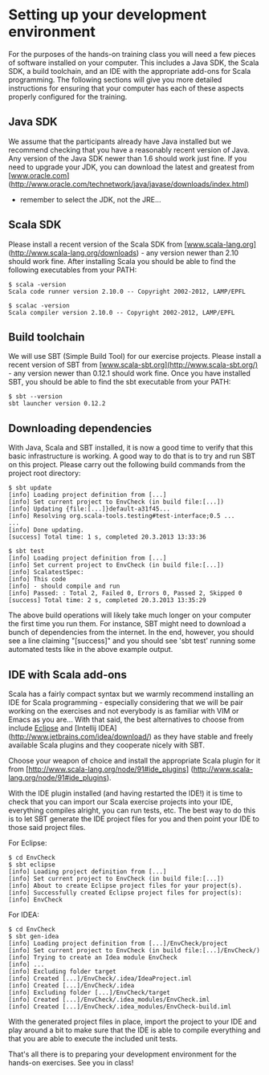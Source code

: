 Setting up your development environment
=======================================

For the purposes of the hands-on training class you will need a few pieces 
of software installed on your computer. This includes a Java SDK, the Scala 
SDK, a build toolchain, and an IDE with the appropriate add-ons for Scala 
programming. The following sections will give you more detailed instructions 
for ensuring that your computer has each of these aspects properly configured 
for the training.

Java SDK
--------

We assume that the participants already have Java installed but we recommend 
checking that you have a reasonably recent version of Java. Any version of 
the Java SDK newer than 1.6 should work just fine. If you need to upgrade 
your JDK, you can download the latest and greatest from [www.oracle.com]
(http://www.oracle.com/technetwork/java/javase/downloads/index.html)
 - remember to select the JDK, not the JRE...

Scala SDK
--------------

Please install a recent version of the Scala SDK from [www.scala-lang.org]
(http://www.scala-lang.org/downloads) - any version newer than 2.10 should 
work fine. After installing Scala you should be able to find the following 
executables from your PATH:

    $ scala -version
    Scala code runner version 2.10.0 -- Copyright 2002-2012, LAMP/EPFL

    $ scalac -version
    Scala compiler version 2.10.0 -- Copyright 2002-2012, LAMP/EPFL

Build toolchain
---------------

We will use SBT (Simple Build Tool) for our exercise projects. Please install 
a recent version of SBT from [www.scala-sbt.org](http://www.scala-sbt.org/) - 
any version newer than 0.12.1 should work fine. Once you have installed SBT, 
you should be able to find the sbt executable from your PATH:

    $ sbt --version
    sbt launcher version 0.12.2

Downloading dependencies
------------------------

With Java, Scala and SBT installed, it is now a good time to verify that this 
basic infrastructure is working. A good way to do that is to try and run SBT 
on this project. Please carry out the following build commands from the 
project root directory:

    $ sbt update
    [info] Loading project definition from [...]
    [info] Set current project to EnvCheck (in build file:[...])
    [info] Updating {file:[...]}default-a31f45...
    [info] Resolving org.scala-tools.testing#test-interface;0.5 ...
    ...
    [info] Done updating.
    [success] Total time: 1 s, completed 20.3.2013 13:33:36

    $ sbt test
    [info] Loading project definition from [...]
    [info] Set current project to EnvCheck (in build file:[...])
    [info] ScalatestSpec:
    [info] This code
    [info] - should compile and run
    [info] Passed: : Total 2, Failed 0, Errors 0, Passed 2, Skipped 0
    [success] Total time: 2 s, completed 20.3.2013 13:35:29

The above build operations will likely take much longer on your computer the 
first time you run them. For instance, SBT might need to download a bunch of 
dependencies from the internet. In the end, however, you should see a line 
claiming "[success]" and you should see 'sbt test' running some automated 
tests like in the above example output.

IDE with Scala add-ons
----------------------

Scala has a fairly compact syntax but we warmly recommend installing an IDE 
for Scala programming - especially considering that we will be pair working 
on the exercises and not everybody is as familiar with VIM or Emacs as you 
are... With that said, the best alternatives to choose from include 
[Eclipse](http://www.eclipse.org/downloads/) and [Intellij IDEA]
(http://www.jetbrains.com/idea/download/) as they have stable and freely 
available Scala plugins and they cooperate nicely with SBT.

Choose your weapon of choice and install the appropriate Scala plugin for it 
from [http://www.scala-lang.org/node/91#ide_plugins]
(http://www.scala-lang.org/node/91#ide_plugins).

With the IDE plugin installed (and having restarted the IDE!) it is time to 
check that you can import our Scala exercise projects into your IDE, 
everything compiles alright, you can run tests, etc. The best way to do this 
is to let SBT generate the IDE project files for you and then point your IDE 
to those said project files.

For Eclipse:

    $ cd EnvCheck
    $ sbt eclipse
    [info] Loading project definition from [...]
    [info] Set current project to EnvCheck (in build file:[...])
    [info] About to create Eclipse project files for your project(s).
    [info] Successfully created Eclipse project files for project(s):
    [info] EnvCheck

For IDEA:

    $ cd EnvCheck
    $ sbt gen-idea
    [info] Loading project definition from [...]/EnvCheck/project
    [info] Set current project to EnvCheck (in build file:[...]/EnvCheck/)
    [info] Trying to create an Idea module EnvCheck
    [info] ...
    [info] Excluding folder target
    [info] Created [...]/EnvCheck/.idea/IdeaProject.iml
    [info] Created [...]/EnvCheck/.idea
    [info] Excluding folder [...]/EnvCheck/target
    [info] Created [...]/EnvCheck/.idea_modules/EnvCheck.iml
    [info] Created [...]/EnvCheck/.idea_modules/EnvCheck-build.iml
 
With the generated project files in place, import the project to your IDE and 
play around a bit to make sure that the IDE is able to compile everything and 
that you are able to execute the included unit tests.

That's all there is to preparing your development environment for the hands-on 
exercises. See you in class!
